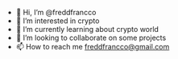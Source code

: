 - 👋 Hi, I’m @freddfrancco
- 👀 I’m interested in crypto
- 🌱 I’m currently learning about crypto world
- 💞️ I’m looking to collaborate on some projects
- 📫 How to reach me freddfrancco@gmail.com

<!---
freddfrancco/freddfrancco is a ✨ special ✨ repository because its `README.md` (this file) appears on your GitHub profile.
You can click the Preview link to take a look at your changes.
--->
